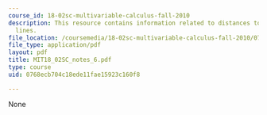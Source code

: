 ```yaml
---
course_id: 18-02sc-multivariable-calculus-fall-2010
description: This resource contains information related to distances to planes and
  lines.
file_location: /coursemedia/18-02sc-multivariable-calculus-fall-2010/0768ecb704c18ede11fae15923c160f8_MIT18_02SC_notes_6.pdf
file_type: application/pdf
layout: pdf
title: MIT18_02SC_notes_6.pdf
type: course
uid: 0768ecb704c18ede11fae15923c160f8

---
```

None